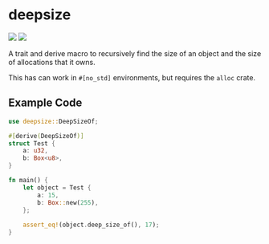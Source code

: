 
# deepsize
![](https://img.shields.io/crates/v/deepsize.svg) [![](https://img.shields.io/badge/docs-deepsize-blue.svg)](https://docs.rs/deepsize)

A trait and derive macro to recursively find the size of an object
and the size of allocations that it owns.

This has can work in `#[no_std]` environments, but requires the `alloc` crate.

## Example Code

```rust
use deepsize::DeepSizeOf;

#[derive(DeepSizeOf)]
struct Test {
    a: u32,
    b: Box<u8>,
}

fn main() {
    let object = Test {
        a: 15,
        b: Box::new(255),
    };
    
    assert_eq!(object.deep_size_of(), 17);
}
```

